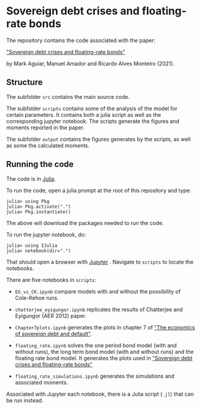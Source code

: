 # Sovereign debt crises and floating-rate bonds 

The repository contains the code associated with the paper:

["Sovereign debt crises and floating-rate bonds"](https://manuelamador.me/files/floatingrate.pdf)
    
by Mark Aguiar, Manuel Amador and Ricardo Alves Monteiro (2021).


## Structure

The subfolder `src` contains the main source code.

The subfolder `scripts` contains some of the analysis of the model for certain parameters. It contains both a julia script as well as the corresponding jupyter notebook. The scripts generate the figures and moments reported in the paper.  

The subfolder `output` contains the figures generates by the scripts, as well as some the calculated moments. 

## Running the code 

The code is in [Julia](https://julialang.org/downloads/).

To run the code, open a julia prompt at the root of this repository and type:

    julia> using Pkg 
    julia> Pkg.activate(".")
    julia> Pkg.instantiate()

The above will download the packages needed to run the code. 
  

To run the jupyter notebook, do:
  
    julia> using IJulia
    julia> notebook(dir=".")
  
That should open a browser with [Jupyter](https://jupyter.org/) . Navigate to `scripts` to locate the notebooks. 

There are five notebooks in `scripts`:

  - `EG_vs_CK.ipynb` compare models with and without the possibility of Cole-Kehoe runs. 

  - `chatterjee_eyigungor.ipynb` replicates the results of Chatterjee and Eyigungor (AER 2012) paper. 

  - `Chapter7plots.ipynb` generates the plots in chapter 7 of ["The economics of sovereign debt and default"](https://press.princeton.edu/books/hardcover/9780691176819/the-economics-of-sovereign-debt-and-default).

  - `floating_rate.ipynb` solves the one period bond model (with and without runs), the long term bond model (with and without runs) and the floating rate bond model. It generates the plots used in  ["Sovereign debt crises and floating-rate bonds"](https://manuelamador.me/files/floatingrate.pdf)

  - `floating_rate_simulations.ipynb` generates the simulations and associated moments. 
  
Associated with Jupyter each notebook, there is a Julia script (`.jl`) that can be run instead. 

   

